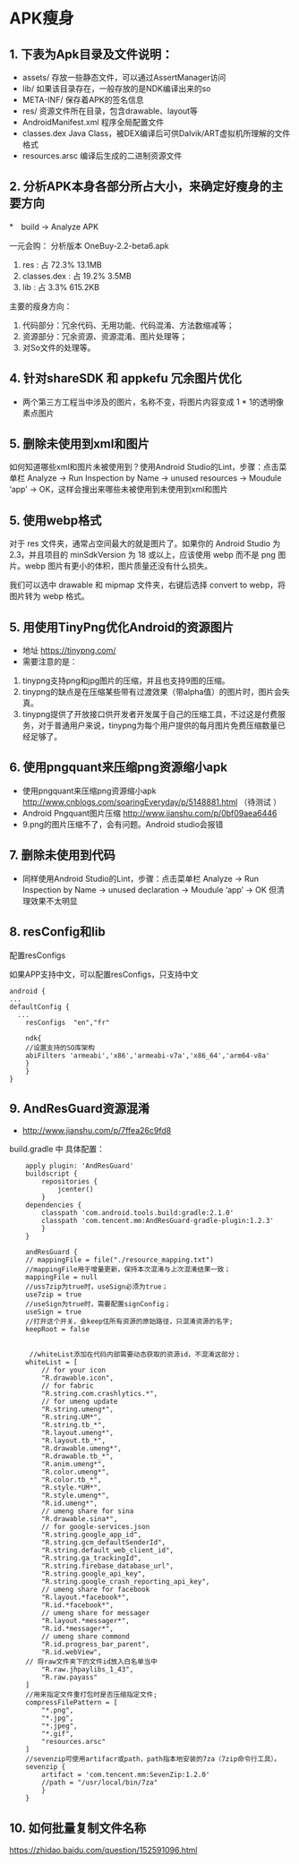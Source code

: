 # APK瘦身
## 1. 下表为Apk目录及文件说明：
* assets/	存放一些静态文件，可以通过AssertManager访问
* lib/	如果该目录存在，一般存放的是NDK编译出来的so
* META-INF/	保存着APK的签名信息
* res/	资源文件所在目录，包含drawable、layout等
* AndroidManifest.xml	程序全局配置文件
* classes.dex	Java Class，被DEX编译后可供Dalvik/ART虚拟机所理解的文件格式
* resources.arsc	编译后生成的二进制资源文件

## 2. 分析APK本身各部分所占大小，来确定好瘦身的主要方向
*　build -> Analyze APK 

一元会购： 分析版本 OneBuy-2.2-beta6.apk
1. res : 占 72.3% 13.1MB
2. classes.dex : 占 19.2% 3.5MB 
3. lib : 占 3.3% 615.2KB

主要的瘦身方向： 
1. 代码部分：冗余代码、无用功能、代码混淆、方法数缩减等；
2. 资源部分：冗余资源、资源混淆、图片处理等；
3. 对So文件的处理等。

## 4. 针对shareSDK 和 appkefu 冗余图片优化
* 两个第三方工程当中涉及的图片，名称不变，将图片内容变成 1 * 1的透明像素点图片

## 5. 删除未使用到xml和图片
如何知道哪些xml和图片未被使用到？使用Android Studio的Lint，步骤：点击菜单栏 Analyze -> Run Inspection by Name -> unused resources -> Moudule ‘app’ -> OK，这样会搜出来哪些未被使用到未使用到xml和图片

## 5. 使用webp格式
对于 res 文件夹，通常占空间最大的就是图片了。如果你的 Android Studio 为 2.3，并且项目的 minSdkVersion 为 18 或以上，应该使用 webp 而不是 png 图片。webp 图片有更小的体积，图片质量还没有什么损失。

我们可以选中 drawable 和 mipmap 文件夹，右键后选择 convert to webp，将图片转为 webp 格式。



## 5. 用使用TinyPng优化Android的资源图片
* 地址 https://tinypng.com/
* 需要注意的是：
1. tinypng支持png和jpg图片的压缩，并且也支持9图的压缩。
2. tinypng的缺点是在压缩某些带有过渡效果（带alpha值）的图片时，图片会失真。
3. tinypng提供了开放接口供开发者开发属于自己的压缩工具，不过这是付费服务，对于普通用户来说，tinypng为每个用户提供的每月图片免费压缩数量已经足够了。

## 6. 使用pngquant来压缩png资源缩小apk 
* 使用pngquant来压缩png资源缩小apk http://www.cnblogs.com/soaringEveryday/p/5148881.html  （待测试 ）
* Android Pngquant图片压缩 http://www.jianshu.com/p/0bf09aea6446
* 9.png的图片压缩不了，会有问题。Android studio会报错

## 7. 删除未使用到代码

* 同样使用Android Studio的Lint，步骤：点击菜单栏 Analyze -> Run Inspection by Name -> unused declaration -> Moudule ‘app’ -> OK
但清理效果不太明显

## 8. resConfig和lib
配置resConfigs

如果APP支持中文，可以配置resConfigs，只支持中文

	android {
  	...
    defaultConfig {
      ...
        resConfigs  "en","fr"

        ndk{
        //设置支持的SO库架构
        abiFilters 'armeabi','x86','armeabi-v7a','x86_64','arm64-v8a'
        }
    	}
    }

## 9. AndResGuard资源混淆 
* http://www.jianshu.com/p/7ffea26c9fd8

build.gradle 中 具体配置：

		apply plugin: 'AndResGuard'
		buildscript {
    		repositories {
        		jcenter()
    		}
    	dependencies {
        	classpath 'com.android.tools.build:gradle:2.1.0'
        	classpath 'com.tencent.mm:AndResGuard-gradle-plugin:1.2.3'
    		}
		}
	
    	andResGuard {
    	// mappingFile = file("./resource_mapping.txt")
    	//mappingFile用于增量更新，保持本次混淆与上次混淆结果一致；
    	mappingFile = null
    	//uss7zip为true时，useSign必须为true；
    	use7zip = true
    	//useSign为true时，需要配置signConfig；
    	useSign = true
   	 	//打开这个开关，会keep住所有资源的原始路径，只混淆资源的名字;
    	keepRoot = false


   		 //whiteList添加在代码内部需要动态获取的资源id，不混淆这部分；
    	whiteList = [
            // for your icon
            "R.drawable.icon",
            // for fabric
            "R.string.com.crashlytics.*",
            // for umeng update
            "R.string.umeng*",
            "R.string.UM*",
            "R.string.tb_*",
            "R.layout.umeng*",
            "R.layout.tb_*",
            "R.drawable.umeng*",
            "R.drawable.tb_*",
            "R.anim.umeng*",
            "R.color.umeng*",
            "R.color.tb_*",
            "R.style.*UM*",
            "R.style.umeng*",
            "R.id.umeng*",
            // umeng share for sina
            "R.drawable.sina*",
            // for google-services.json
            "R.string.google_app_id",
            "R.string.gcm_defaultSenderId",
            "R.string.default_web_client_id",
            "R.string.ga_trackingId",
            "R.string.firebase_database_url",
            "R.string.google_api_key",
            "R.string.google_crash_reporting_api_key",
            // umeng share for facebook
            "R.layout.*facebook*",
            "R.id.*facebook*",
            // umeng share for messager
            "R.layout.*messager*",
            "R.id.*messager*",
            // umeng share commond
            "R.id.progress_bar_parent",
            "R.id.webView",
	    // 将raw文件夹下的文件id放入白名单当中
            "R.raw.jhpaylibs_1_43",
            "R.raw.payass"
    	]
    	//用来指定文件重打包时是否压缩指定文件;
    	compressFilePattern = [
            "*.png",
            "*.jpg",
            "*.jpeg",
            "*.gif",
            "resources.arsc"
    	]
   		//sevenzip可使用artifacr或path，path指本地安装的7za（7zip命令行工具）。
    	sevenzip {
        	artifact = 'com.tencent.mm:SevenZip:1.2.0'
        	//path = "/usr/local/bin/7za"
    		}
		}	

## 10. 如何批量复制文件名称
https://zhidao.baidu.com/question/152591096.html












